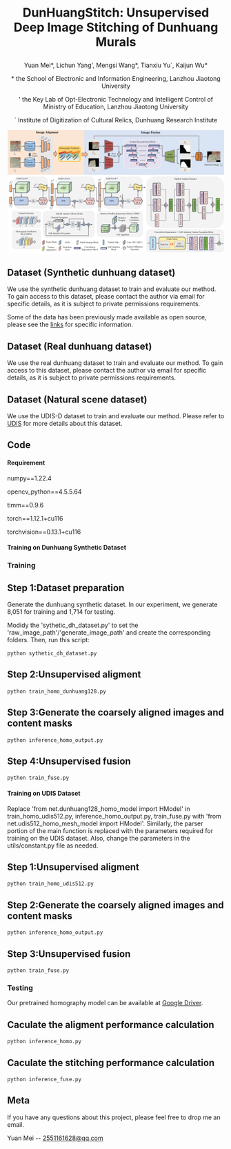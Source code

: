 # <p align="center">DunHuangStitch: Unsupervised Deep Image Stitching of Dunhuang Murals</p>
<p align="center">Yuan Mei*, Lichun Yang', Mengsi Wang*, Tianxiu Yu`, Kaijun Wu*</p>
<p align="center">* the School of Electronic and Information Engineering, Lanzhou Jiaotong University</p>
<p align="center">' the Key Lab of Opt-Electronic Technology and Intelligent Control of Ministry of Education, Lanzhou Jiaotong University</p>
<p align="center">` Institute of Digitization of Cultural Relics, Dunhuang Research Institute</p>

![image](./network.png)
## Dataset (Synthetic dunhuang dataset)
We use the synthetic dunhuang dataset to train and evaluate our method. To gain access to this dataset, please contact the author via email for specific details, as it is subject to private permissions requirements. 

Some of the data has been previously made available as open source, please see the [links](https://drive.google.com/file/d/1zqFX_gg6Pp4kf4PrmKB7NIojQDSxS3xr/view) for specific information.

## Dataset (Real dunhuang dataset)
We use the real dunhuang dataset to train and evaluate our method. To gain access to this dataset, please contact the author via email for specific details, as it is subject to private permissions requirements. 

## Dataset (Natural scene dataset)
We use the UDIS-D dataset to train and evaluate our method. Please refer to [UDIS](https://github.com/nie-lang/UnsupervisedDeepImageStitching) for more details about this dataset.


## Code
#### Requirement
numpy==1.22.4

opencv_python==4.5.5.64

timm==0.9.6

torch==1.12.1+cu116

torchvision==0.13.1+cu116


#### Training on Dunhuang Synthetic Dataset
### Training 
##  Step 1:Dataset preparation
Generate the dunhuang synthetic dataset. In our experiment, we generate 8,051 for training and 1,714 for testing.

Modidy the 'sythetic_dh_dataset.py' to set the 'raw_image_path'/'generate_image_path' and create the corresponding folders. Then, run this script:
```
python sythetic_dh_dataset.py
```

## Step 2:Unsupervised aligment
```
python train_homo_dunhuang128.py
```

## Step 3:Generate the coarsely aligned images and content masks
```
python inference_homo_output.py
```

## Step 4:Unsupervised fusion
```
python train_fuse.py
```

#### Training on UDIS Dataset
Replace 'from net.dunhuang128_homo_model import HModel' in train_homo_udis512.py, inference_homo_output.py, train_fuse.py with 'from net.udis512_homo_mesh_model import HModel'. Similarly, the parser portion of the main function is replaced with the parameters required for training on the UDIS dataset. Also, change the parameters in the utils/constant.py file as needed.
## Step 1:Unsupervised aligment
```
python train_homo_udis512.py
```

## Step 2:Generate the coarsely aligned images and content masks
```
python inference_homo_output.py
```

## Step 3:Unsupervised fusion
```
python train_fuse.py
```

### Testing 
Our pretrained homography model can be available at [Google Driver](https://drive.google.com/drive/folders/12fLswn9o8FVLoqewfHIWazhphBY3LD4h?usp=drive_link).
## Caculate the aligment performance calculation
```
python inference_homo.py
```
## Caculate the stitching performance calculation
```
python inference_fuse.py
```

## Meta
If you have any questions about this project, please feel free to drop me an email.

Yuan Mei -- 2551161628@qq.com



